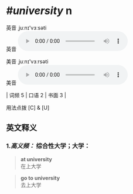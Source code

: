 # ***\#university*** n
英音 ˌjuːnɪ'vɜːsəti  
英音
<audio src="./media/university-B.aac" controls="controls"></audio>

美音 ˌjuːnɪ'vɜːrsəti  
美音
<audio src="./media/university.aac" controls="controls"></audio>



| 词频 5 | 口语 2 | 书面 3 |  

用法点拨  [C] & [U]

英文释义
---
### 1.*高义频：* **综合性大学；大学：**  

 > **at university**   
 > 在上大学    

 > **go to university**   
 > 去上大学    


